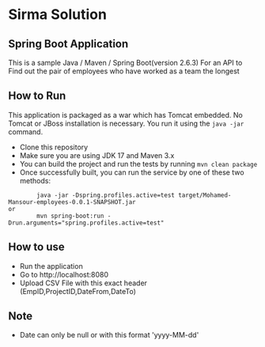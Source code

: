 # Sirma Solution
## Spring Boot Application
This is a sample Java / Maven / Spring Boot(version 2.6.3) For an API to Find out the pair of employees who have worked as a team the longest

## How to Run

This application is packaged as a war which has Tomcat embedded. No Tomcat or JBoss installation is necessary. You run it using the ```java -jar``` command.

* Clone this repository
* Make sure you are using JDK 17 and Maven 3.x
* You can build the project and run the tests by running ```mvn clean package```
* Once successfully built, you can run the service by one of these two methods:
```
        java -jar -Dspring.profiles.active=test target/Mohamed-Mansour-employees-0.0.1-SNAPSHOT.jar
or
        mvn spring-boot:run -Drun.arguments="spring.profiles.active=test"
```

## How to use

* Run the application
* Go to http://localhost:8080 
* Upload CSV File with this exact header (EmpID,ProjectID,DateFrom,DateTo)

## Note 
* Date can only be null or with this format 'yyyy-MM-dd'


